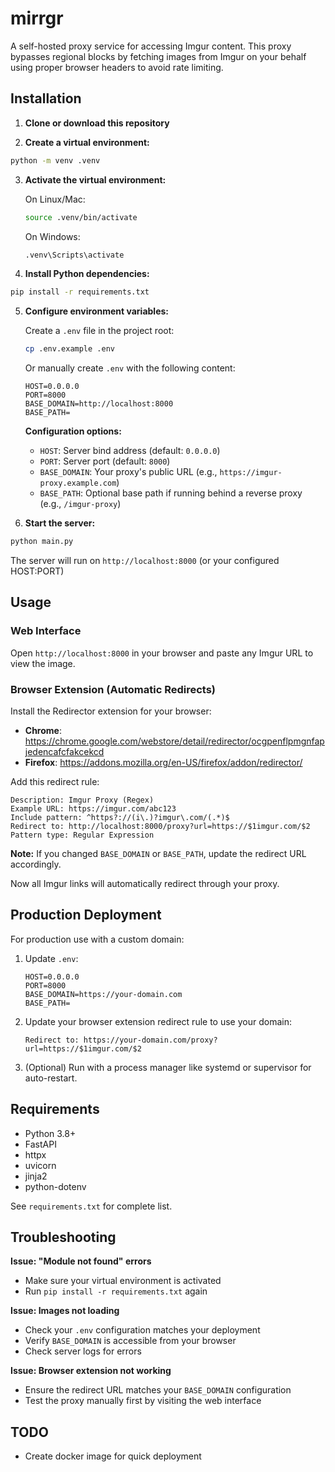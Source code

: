 # mirrgr

A self-hosted proxy service for accessing Imgur content. This proxy bypasses regional blocks by fetching images from Imgur on your behalf using proper browser headers to avoid rate limiting.

## Installation

1. **Clone or download this repository**

2. **Create a virtual environment:**
```bash
python -m venv .venv
```

3. **Activate the virtual environment:**

   On Linux/Mac:
   ```bash
   source .venv/bin/activate
   ```
   
   On Windows:
   ```bash
   .venv\Scripts\activate
   ```

4. **Install Python dependencies:**
```bash
pip install -r requirements.txt
```

5. **Configure environment variables:**

   Create a `.env` file in the project root:
   ```bash
   cp .env.example .env
   ```
   
   Or manually create `.env` with the following content:
   ```env
   HOST=0.0.0.0
   PORT=8000
   BASE_DOMAIN=http://localhost:8000
   BASE_PATH=
   ```

   **Configuration options:**
   - `HOST`: Server bind address (default: `0.0.0.0`)
   - `PORT`: Server port (default: `8000`)
   - `BASE_DOMAIN`: Your proxy's public URL (e.g., `https://imgur-proxy.example.com`)
   - `BASE_PATH`: Optional base path if running behind a reverse proxy (e.g., `/imgur-proxy`)

6. **Start the server:**
```bash
python main.py
```

The server will run on `http://localhost:8000` (or your configured HOST:PORT)

## Usage

### Web Interface

Open `http://localhost:8000` in your browser and paste any Imgur URL to view the image.

### Browser Extension (Automatic Redirects)

Install the Redirector extension for your browser:
- **Chrome**: https://chrome.google.com/webstore/detail/redirector/ocgpenflpmgnfapjedencafcfakcekcd
- **Firefox**: https://addons.mozilla.org/en-US/firefox/addon/redirector/

Add this redirect rule:

```
Description: Imgur Proxy (Regex)
Example URL: https://imgur.com/abc123
Include pattern: ^https?://(i\.)?imgur\.com/(.*)$
Redirect to: http://localhost:8000/proxy?url=https://$1imgur.com/$2
Pattern type: Regular Expression
```

**Note:** If you changed `BASE_DOMAIN` or `BASE_PATH`, update the redirect URL accordingly.

Now all Imgur links will automatically redirect through your proxy.

## Production Deployment

For production use with a custom domain:

1. Update `.env`:
   ```env
   HOST=0.0.0.0
   PORT=8000
   BASE_DOMAIN=https://your-domain.com
   BASE_PATH=
   ```

2. Update your browser extension redirect rule to use your domain:
   ```
   Redirect to: https://your-domain.com/proxy?url=https://$1imgur.com/$2
   ```

3. (Optional) Run with a process manager like systemd or supervisor for auto-restart.

## Requirements

- Python 3.8+
- FastAPI
- httpx
- uvicorn
- jinja2
- python-dotenv

See `requirements.txt` for complete list.

## Troubleshooting

**Issue: "Module not found" errors**
- Make sure your virtual environment is activated
- Run `pip install -r requirements.txt` again

**Issue: Images not loading**
- Check your `.env` configuration matches your deployment
- Verify `BASE_DOMAIN` is accessible from your browser
- Check server logs for errors

**Issue: Browser extension not working**
- Ensure the redirect URL matches your `BASE_DOMAIN` configuration
- Test the proxy manually first by visiting the web interface

## TODO
- Create docker image for quick deployment